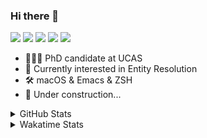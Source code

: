 ### Hi there 👋

[![](https://img.shields.io/badge/-Email-325180?logo=maildotru&logoColor=white&style=flat-square)](mailto:hi@wang.tianshu.me)
[![](https://img.shields.io/badge/-GitHub-black?logo=GitHub&style=flat-square)](https://github.com/tshu-w)
[![](https://img.shields.io/badge/-Telegram-26a5e4?labelColor=fafafa&logo=telegram&style=flat-square)](https://t.me/tshu_w) 
[![](https://img.shields.io/badge/-Twitter-1da1f2?logo=Twitter&logoColor=white&style=flat-square)](https://twitter.com/tshu_w)
[![](https://komarev.com/ghpvc/?username=tshu-w&color=blueviolet&style=flat-square)]()



- 🧑🏻‍🎓 PhD candidate at UCAS
- 🔭 Currently interested in Entity Resolution
- 🛠 macOS & Emacs & ZSH
- 🚧 Under construction...

<details>

<summary>GitHub Stats</summary>

![Tianshu's GitHub stats](https://github-readme-stats.vercel.app/api?username=tshu-w&show_icons=true&theme=buefy&count_private=true)
  
</details>


<details>
  <summary>Wakatime Stats</summary>

  Currently, files accessed by tramp cannot be tracked by wakatime, see https://github.com/wakatime/wakatime-mode/issues/27
  <br>
  
<!--START_SECTION:waka-->
![Code Time](http://img.shields.io/badge/Code%20Time-6%2C147%20hrs%2056%20mins-blue)

**I'm an Early 🐤** 

```text
🌞 Morning    80 commits     ████░░░░░░░░░░░░░░░░░░░░░   17.94% 
🌆 Daytime    226 commits    ████████████░░░░░░░░░░░░░   50.67% 
🌃 Evening    132 commits    ███████░░░░░░░░░░░░░░░░░░   29.6% 
🌙 Night      8 commits      ░░░░░░░░░░░░░░░░░░░░░░░░░   1.79%

```
📅 **I'm Most Productive on Tuesday** 

```text
Monday       76 commits     ████░░░░░░░░░░░░░░░░░░░░░   17.04% 
Tuesday      102 commits    █████░░░░░░░░░░░░░░░░░░░░   22.87% 
Wednesday    51 commits     ██░░░░░░░░░░░░░░░░░░░░░░░   11.43% 
Thursday     43 commits     ██░░░░░░░░░░░░░░░░░░░░░░░   9.64% 
Friday       69 commits     ███░░░░░░░░░░░░░░░░░░░░░░   15.47% 
Saturday     64 commits     ███░░░░░░░░░░░░░░░░░░░░░░   14.35% 
Sunday       41 commits     ██░░░░░░░░░░░░░░░░░░░░░░░   9.19%

```


📊 **This Week I Spent My Time On** 

```text
💬 Programming Languages: 
sh                       2 hrs 1 min         █████████████████████████   100.0%

🔥 Editors: 
Zsh                      2 hrs 1 min         █████████████████████████   100.0%

🐱‍💻 Projects: 
Terminal                 2 hrs 1 min         █████████████████████████   99.94% 
universal-blocker        0 secs              ░░░░░░░░░░░░░░░░░░░░░░░░░   0.03% 
xd_mid                   0 secs              ░░░░░░░░░░░░░░░░░░░░░░░░░   0.02%

💻 Operating System: 
Mac                      1 hr 49 mins        ██████████████████████░░░   90.08% 
Linux                    12 mins             ██░░░░░░░░░░░░░░░░░░░░░░░   9.92%

```

**I Mostly Code in Python** 

```text
Python                   11 repos            ████████████░░░░░░░░░░░░░   50.0% 
HTML                     2 repos             ██░░░░░░░░░░░░░░░░░░░░░░░   9.09% 
Emacs Lisp               2 repos             ██░░░░░░░░░░░░░░░░░░░░░░░   9.09% 
JavaScript               2 repos             ██░░░░░░░░░░░░░░░░░░░░░░░   9.09% 
TeX                      2 repos             ██░░░░░░░░░░░░░░░░░░░░░░░   9.09%

```



 Last Updated on 10/12/2022 08:08:38 UTC
<!--END_SECTION:waka-->
</details>
